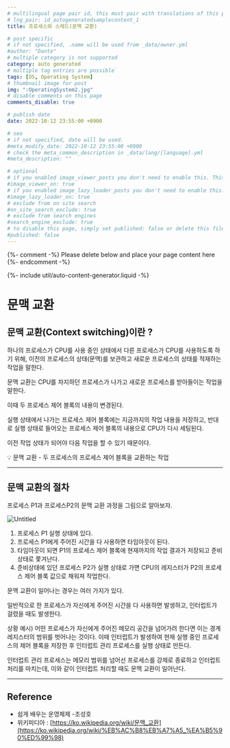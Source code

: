 ```yaml
---
# multilingual page pair id, this must pair with translations of this page. (This name must be unique)
# lng_pair: id_autogeneratedsamplecontent_1
title: 프로세스와 스레드(문맥 교환)

# post specific
# if not specified, .name will be used from _data/owner.yml
#author: "Dante"
# multiple category is not supported
category: auto generated
# multiple tag entries are possible`
tags: [OS, Operating System]
# thumbnail image for post
img: ":OperatingSystem2.jpg"
# disable comments on this page
comments_disable: true

# publish date
date: 2022-10-12 23:55:00 +0900

# seo
# if not specified, date will be used.
#meta_modify_date: 2022-10-12 23:55:00 +0900
# check the meta_common_description in _data/lang/[language].yml
#meta_description: ""

# optional
# if you enabled image_viewer_posts you don't need to enable this. This is only if image_viewer_posts = false
#image_viewer_on: true
# if you enabled image_lazy_loader_posts you don't need to enable this. This is only if image_lazy_loader_posts = false
#image_lazy_loader_on: true
# exclude from on site search
#on_site_search_exclude: true
# exclude from search engines
#search_engine_exclude: true
# to disable this page, simply set published: false or delete this file
#published: false
---
```

{%- comment -%} Please delete below and place your page content here {%- endcomment -%}

{%- include util/auto-content-generator.liquid -%}

<!-- outline-start -->

# 문맥 교환

## 문맥 교환(Context switching)이란 ?

하나의 프로세스가 CPU를 사용 중인 상태에서 다른 프로세스가 CPU를 사용하도록 하기 위해, 이전의 프로세스의 상태(문맥)를 보관하고 새로운 프로세스의 상태를 적재하는 작업을 말한다.

문맥 교환는 CPU를 차지하던 프로세스가 나가고 새로운 프로세스를 받아들이는 작업을 말한다.

이때 두 프로세스 제어 블록의 내용이 변경된다.

실행 상태에서 나가는 프로세스 제어 블록에는 지금까지의 작업 내용을 저장하고, 반대로 실행 상태로 들어오는 프로세스 제어 블록의 내용으로 CPU가 다시 세팅된다.

이전 작업 상태가 되어야 다음 작업을 할 수 있기 때문이다.

<aside>
💡 문맥 교환
- 두 프로세스의 프로세스 제어 블록을 교환하는 작업

</aside>

---

## 문맥 교환의 절차

프로세스 P1과 프로세스P2의 문맥 교환 과정을 그림으로 알아보자.

![Untitled](https://user-images.githubusercontent.com/56623911/206971414-554f9994-0137-4057-a4e6-6a543b05a603.png)

1. 프로세스 P1 실행 상태에 있다.
2. 프로세스 P1에게 주어진 시간을 다 사용하면 타임아웃이 된다.
3. 타임아웃이 되면 P1의 프로세스 제어 블록에 현재까지의 작업 결과가 저장되고 준비 상태로 쫓겨난다.
4. 준비상태에 있던 프로세스 P2가 실행 상태로 가면 CPU의 레지스터가 P2의 프로세스 제어 블록 값으로 채워져 작업한다.

문맥 교환이 일어나는 경우는 여러 가지가 있다.

일반적으로 한 프로세스가 자신에게 주어진 시간을 다 사용하면 발생하고, 인터럽트가 걸렸을 때도 발생한다.

상황 예시) 어떤 프로세스가 자신에게 주어진 메모리 공간을 넘어가려 한다면 이는 경계 레지스터의 범위를 벗어나는 것이다. 이때 인터럽트가 발생하여 현재 실행 중인 프로세스의 제어 블록을 저장한 후 인터럽트 관리 프로세스를 실행 상태로 만든다.

인터럽트 관리 프로세스는 메모리 범위를 넘어선 프로세스를 강제로 종료하고 인터럽트 처리를 마치는데, 이와 같이 인터럽트 처리할 때도 문맥 교환이 일어난다.

---

## ****Reference****

- 쉽게 배우는 운영체제 -조성호
- 위키피디아 : [https://ko.wikipedia.org/wiki/문맥_교환](https://ko.wikipedia.org/wiki/%EB%AC%B8%EB%A7%A5_%EA%B5%90%ED%99%98)


<!-- outline-end -->
